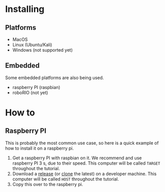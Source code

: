 
# Installing

## Platforms

  * MacOS
  * Linux (Ubuntu/Kali)
  * Windows (not supported yet)

## Embedded

Some embedded platforms are also being used.

  * raspberry PI (raspbian)
  * roboRIO (not yet)



# How to

## Raspberry PI

This is probably the most common use case, so here is a quick example of how to install it on a raspberry pi.

 1. Get a raspberry PI with raspbian on it. We recommend and use raspberry PI 3 s, due to their speed. This computer will be called `TARGET` throughout the tutorial.
 2. Download a [release](https://github.com/lnstempunks/PunkVision/releases) (or [clone](https://github.com/lnstempunks/PunkVision) the latest) on a developer machine. This computer will be called `HOST` throughout the tutorial.
 3. Copy this over to the raspberry pi.

